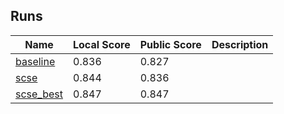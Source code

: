 ## Runs

| Name                                                           | Local Score | Public Score | Description |
|----------------------------------------------------------------|-------------|--------------|-------------|
| [baseline](d4243dd3fdd6a0080670ad2409ddeb2458d113d6)           | 0.836       | 0.827        | |
| [scse](80a1a4e12796739888151723624670bce8a16bfd)               | 0.844       | 0.836        | |
| [scse_best](80a1a4e12796739888151723624670bce8a16bfd)          | 0.847       | 0.847        | |
